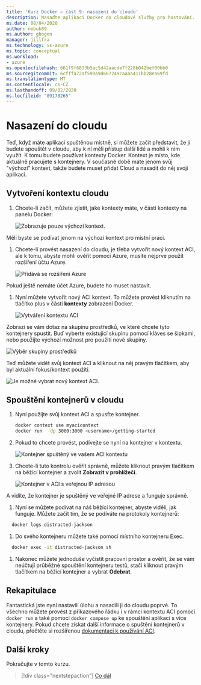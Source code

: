 ```yaml
---
title: 'Kurz Docker – část 9: nasazení do cloudu'
description: Nasaďte aplikaci Docker do cloudové služby pro hostování.
ms.date: 08/04/2020
author: nebuk89
ms.author: ghogen
manager: jillfra
ms.technology: vs-azure
ms.topic: conceptual
ms.workload:
- azure
ms.openlocfilehash: 661f9f6833b5ac5d42aacde7f228b042bef00bb0
ms.sourcegitcommit: 6cfffa72af599a9d667249caaaa411bb28ea69fd
ms.translationtype: MT
ms.contentlocale: cs-CZ
ms.lasthandoff: 09/02/2020
ms.locfileid: "89178265"
---
```

# <a name="deploy-to-the-cloud"></a>Nasazení do cloudu

Teď, když máte aplikaci spuštěnou místně, si můžete začít představit, že ji budete spouštět v cloudu, aby k ní měli přístup další lidé a mohli k nim využít. K tomu budete používat kontexty Docker. Kontext je místo, kde aktuálně pracujete s kontejnery. V současné době máte jenom svůj "výchozí" kontext, takže budete muset přidat Cloud a nasadit do něj svoji aplikaci.

## <a name="create-your-cloud-context"></a>Vytvoření kontextu cloudu

1. Chcete-li začít, můžete zjistit, jaké kontexty máte, v části kontexty na panelu Docker:

   ![Zobrazuje pouze výchozí kontext.](media/defaultcontext.png)

Měli byste se podívat jenom na výchozí kontext pro místní práci.

1. Chcete-li provést nasazení do cloudu, je třeba vytvořit nový kontext ACI, ale k tomu, abyste mohli ověřit pomocí Azure, musíte nejprve použít rozšíření účtu Azure.

   ![Přidává se rozšíření Azure](media/addazureextension.png)

Pokud ještě nemáte účet Azure, budete ho muset nastavit.

1. Nyní můžete vytvořit nový ACI kontext. To můžete provést kliknutím na tlačítko plus v části **kontexty** zobrazení Docker.

   ![Vytváření kontextu ACI](media/createnewcontext.png)

Zobrazí se vám dotaz na skupinu prostředků, ve které chcete tyto kontejnery spustit. Buď vyberte existující skupinu pomocí kláves se šipkami, nebo použijte výchozí možnost pro použití nové skupiny.

![Výběr skupiny prostředků](media/selectresourcegroup.png)

Teď můžete vidět svůj kontext ACI a kliknout na něj pravým tlačítkem, aby byl aktuální fokus/kontext použití:

![Je možné vybrat nový kontext ACI.](media/listofcontexts.png)

## <a name="run-containers-in-the-cloud"></a>Spouštění kontejnerů v cloudu

1. Nyní použijte svůj kontext ACI a spusťte kontejner.

   ```bash
   docker context use myacicontext
   docker run  -dp 3000:3000 <username>/getting-started
   ```

1. Pokud to chcete provést, podívejte se nyní na kontejner v kontextu.

   ![Kontejner spuštěný ve vašem ACI kontextu](media/contextcontainer.png)

1. Chcete-li tuto kontrolu ověřit správně, můžete kliknout pravým tlačítkem na běžící kontejner a zvolit **Zobrazit v prohlížeči**.

   ![Kontejner v ACI s veřejnou IP adresou](media/containerinaci.png)

A vidíte, že kontejner je spuštěný ve veřejné IP adrese a funguje správně.

1. Nyní se můžete podívat na náš běžící kontejner, abyste viděli, jak funguje. Můžete začít tím, že se podíváte na protokoly kontejnerů:
 
 ```bash
   docker logs distracted-jackson
   ```

1. Do svého kontejneru můžete také pomocí místního kontejneru Exec.
 
 ```bash
   docker exec -it distracted-jackson sh
   ```

1. Nakonec můžete jednoduše vyčistit pracovní prostor a ověřit, že se vám neúčtují průběžné spouštění kontejneru testů, stačí kliknout pravým tlačítkem na běžící kontejner a vybrat **Odebrat**.

## <a name="recap"></a>Rekapitulace

Fantastická jste nyní nastavili úlohu a nasadili ji do cloudu poprvé. To všechno můžete provést z příkazového řádku i v rámci kontextu ACI pomocí `docker run` a také pomocí `docker compose up` ke spouštění aplikací s více kontejnery. Pokud chcete získat další informace o spuštění kontejnerů v cloudu, přečtěte si rozšířenou [dokumentaci k používání ACI](https://docs.docker.com/engine/context/aci-integration/).

## <a name="next-steps"></a>Další kroky

Pokračujte v tomto kurzu.

> [!div class="nextstepaction"]
> [Co dál](whats-next.md)
